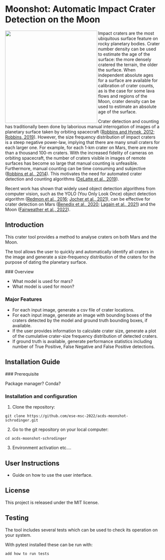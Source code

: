 # Moonshot: Automatic Impact Crater Detection on the Moon

<a href="url"><img src="https://drive.google.com/uc?export=view&id=1dJjw6g_S8s5hMsiZ67Sp9f50NrgZvoTm" align="left" height="300" width="300" ></a>

Impact craters are the most ubiquitous surface feature on rocky
planetary bodies. Crater number density can be used to estimate the
age of the surface: the more densely cratered the terrain, the older
the surface. When independent absolute ages for a surface are
available for calibration of crater counts, as is the case for some
lava flows and regions of the Moon, crater density can be used to
estimate an absolute age of the surface.

Crater detection and counting has traditionally been done by laborious
manual interrogation of images of a planetary surface taken by
orbiting spacecraft
([Robbins and Hynek, 2012](https://doi.org/10.1029/2011JE003966);
[Robbins, 2019](https://doi.org/10.1029/2018JE00559)). However,
the size frequency distribution of impact craters is a steep negative
power-law, implying that there are many small craters for each larger
one. For example, for each 1-km crater on Mars, there are more than
a thousand 100-m craters. With the increased fidelity
of cameras on orbiting spacecraft, the number of craters visible in
images of remote surfaces has become so large that manual counting is
unfeasible. Furthermore, manual counting can be time consuming and
subjective
([Robbins et al., 2014](https://doi.org/10.1016/j.icarus.2014.02.022)).
This motivates the need for automated crater detection and counting algorithms ([DeLatte et al., 
2019](https://doi.org/10.1016/j.asr.2019.07.017)).

Recent work has shown that widely used object detection algorithms
from computer vision, such as the YOLO (You Only Look Once) object
detection algorithm ([Redmon et al., 2016](https://doi.org/10.1109/CVPR.2016.91);
[Jocher et al., 2021](https://doi.org/10.5281/zenodo.4418161)), can be effective for crater detection on Mars
([Benedix et al., 2020](https://doi.org/10.1029/2019EA001005); [Lagain et al., 2021](https://doi.org/10.1029/2020EA001598)) and the Moon ([Fairweather
et al., 2022](https://doi.org/10.1029/2021EA002177)).

## Introduction

This crater tool provides a method to analyse craters on both Mars and the Moon. 

The tool allows the user to quickly and automatically identify all craters in the image and generate a size-frequency distribution of the craters for the purpose of dating the planetary surface.

### Overview

- What model is used for mars?
- What model is used for moon?

### Major Features 

* For each input image, generate a csv file of crater locations.
* For each input image, generate an image with bounding boxes of the craters detected by the model and ground truth bounding boxes, if available. 
* If the user provides information to calculate crater size, generate a plot of the cumulative crater-size frequency distribution of detected craters. 
* If ground truth is available, generate performance statistics including number of True Positive, False Negative and False Positive detections. 

## Installation Guide 

### Prerequisite 

Package manager? Conda?

### Installation and configuration

1. Clone the repository:

`git clone https://github.com/ese-msc-2022/acds-moonshot-schrodinger.git`

2. Go to the git repository on your local computer:

`cd acds-moonshot-schrodinger`

3. Environment activation etc....

## User Instructions 

- Guide on how to use the user interface. 

## License

This project is released under the MIT license. 

## Testing 

The tool includes several tests which can be used to check its operation on your system. 

With pytest installed these can be run with:

`add how to run tests`